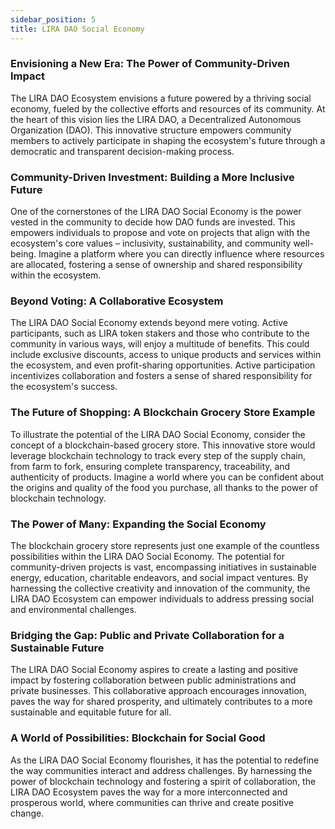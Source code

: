 ```yaml
---
sidebar_position: 5
title: LIRA DAO Social Economy
---
```




### Envisioning a New Era: The Power of Community-Driven Impact
The LIRA DAO Ecosystem envisions a future powered by a thriving social economy, fueled by the collective efforts and resources of its community. At the heart of this vision lies the LIRA DAO, a Decentralized Autonomous Organization (DAO). This innovative structure empowers community members to actively participate in shaping the ecosystem's future through a democratic and transparent decision-making process.

### Community-Driven Investment: Building a More Inclusive Future
One of the cornerstones of the LIRA DAO Social Economy is the power vested in the community to decide how DAO funds are invested. This empowers individuals to propose and vote on projects that align with the ecosystem's core values – inclusivity, sustainability, and community well-being. Imagine a platform where you can directly influence where resources are allocated, fostering a sense of ownership and shared responsibility within the ecosystem.

### Beyond Voting: A Collaborative Ecosystem
The LIRA DAO Social Economy extends beyond mere voting. Active participants, such as LIRA token stakers and those who contribute to the community in various ways, will enjoy a multitude of benefits. This could include exclusive discounts, access to unique products and services within the ecosystem, and even profit-sharing opportunities. Active participation incentivizes collaboration and fosters a sense of shared responsibility for the ecosystem's success.

### The Future of Shopping: A Blockchain Grocery Store Example
To illustrate the potential of the LIRA DAO Social Economy, consider the concept of a blockchain-based grocery store. This innovative store would leverage blockchain technology to track every step of the supply chain, from farm to fork, ensuring complete transparency, traceability, and authenticity of products. Imagine a world where you can be confident about the origins and quality of the food you purchase, all thanks to the power of blockchain technology.

### The Power of Many: Expanding the Social Economy
The blockchain grocery store represents just one example of the countless possibilities within the LIRA DAO Social Economy. The potential for community-driven projects is vast, encompassing initiatives in sustainable energy, education, charitable endeavors, and social impact ventures. By harnessing the collective creativity and innovation of the community, the LIRA DAO Ecosystem can empower individuals to address pressing social and environmental challenges.

### Bridging the Gap: Public and Private Collaboration for a Sustainable Future
The LIRA DAO Social Economy aspires to create a lasting and positive impact by fostering collaboration between public administrations and private businesses. This collaborative approach encourages innovation, paves the way for shared prosperity, and ultimately contributes to a more sustainable and equitable future for all.

### A World of Possibilities: Blockchain for Social Good
As the LIRA DAO Social Economy flourishes, it has the potential to redefine the way communities interact and address challenges. By harnessing the power of blockchain technology and fostering a spirit of collaboration, the LIRA DAO Ecosystem paves the way for a more interconnected and prosperous world, where communities can thrive and create positive change.